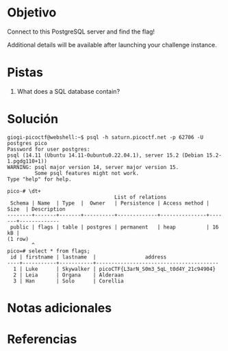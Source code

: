 # Objetivo
Connect to this PostgreSQL server and find the flag!

Additional details will be available after launching your challenge instance.
# Pistas
1. What does a SQL database contain?
# Solución
```
giogi-picoctf@webshell:~$ psql -h saturn.picoctf.net -p 62706 -U postgres pico
Password for user postgres: 
psql (14.11 (Ubuntu 14.11-0ubuntu0.22.04.1), server 15.2 (Debian 15.2-1.pgdg110+1))
WARNING: psql major version 14, server major version 15.
         Some psql features might not work.
Type "help" for help.

pico-# \dt+
                                   List of relations
 Schema | Name  | Type  |  Owner   | Persistence | Access method | Size  | Description 
--------+-------+-------+----------+-------------+---------------+-------+-------------
 public | flags | table | postgres | permanent   | heap          | 16 kB | 
(1 row)
        ^
pico=# select * from flags;
 id | firstname | lastname  |                address                 
----+-----------+-----------+----------------------------------------
  1 | Luke      | Skywalker | picoCTF{L3arN_S0m3_5qL_t0d4Y_21c94904}
  2 | Leia      | Organa    | Alderaan
  3 | Han       | Solo      | Corellia
```
# Notas adicionales
# Referencias